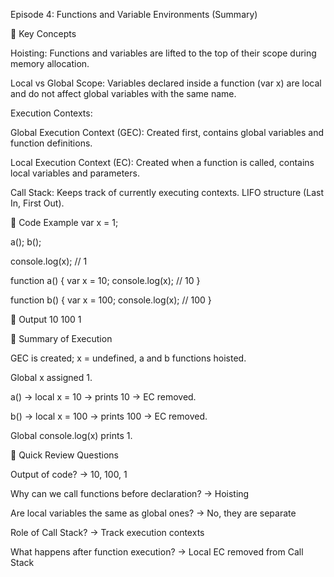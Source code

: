 Episode 4: Functions and Variable Environments (Summary)

📌 Key Concepts

Hoisting: Functions and variables are lifted to the top of their scope during memory allocation.

Local vs Global Scope: Variables declared inside a function (var x) are local and do not affect global variables with the same name.

Execution Contexts:

Global Execution Context (GEC): Created first, contains global variables and function definitions.

Local Execution Context (EC): Created when a function is called, contains local variables and parameters.

Call Stack: Keeps track of currently executing contexts. LIFO structure (Last In, First Out).

📌 Code Example
var x = 1;

a();
b();

console.log(x); // 1

function a() {
    var x = 10;
    console.log(x); // 10
}

function b() {
    var x = 100;
    console.log(x); // 100
}

📌 Output
10
100
1

📌 Summary of Execution

GEC is created; x = undefined, a and b functions hoisted.

Global x assigned 1.

a() → local x = 10 → prints 10 → EC removed.

b() → local x = 100 → prints 100 → EC removed.

Global console.log(x) prints 1.

📌 Quick Review Questions

Output of code? → 10, 100, 1

Why can we call functions before declaration? → Hoisting

Are local variables the same as global ones? → No, they are separate

Role of Call Stack? → Track execution contexts

What happens after function execution? → Local EC removed from Call Stack
